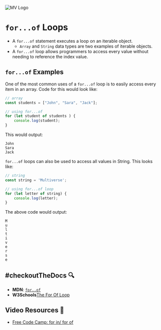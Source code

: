 ![MV Logo](../../../logo.jpg)

# `for...of` Loops

- A `for...of` statement executes a loop on an iterable object.
    - `Array` and `String` data types are two examples of iterable objects.
- A `for...of` loop allows programmers to access every value without needing to reference the index value.

## `for...of` Examples

One of the most common uses of a `for...of` loop is to easily access every item in an array. Code for this would look like:
```javascript
// array
const students = ["John", "Sara", "Jack"];

// using for...of
for (let student of students ) {
    console.log(student);
}
```

This would output:

```shell
John
Sara
Jack
```

`for...of` loops can also be used to access all values in String. This  looks like:

```javascript
// string
const string = 'Multiverse';

// using for...of loop
for (let letter of string) {
    console.log(letter);
}
```

The above code would output:

```shell
M
u
l
t
i
v
e
r
s
e
```

## #checkoutTheDocs 🔍
- **MDN**: [`for..of`](https://developer.mozilla.org/en-US/docs/Web/JavaScript/Reference/Statements/for...of)
- **W3Schools**[The For Of Loop](https://www.w3schools.com/js/js_loop_forof.asp)

## Video Resources 🎥
- [Free Code Camp: for in/ for of](https://www.youtube.com/watch?v=a3KHBqH7njs)